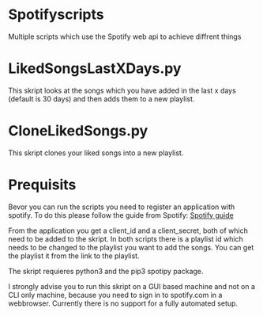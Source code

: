 # Spotifyscripts
Multiple scripts which use the Spotify web api to achieve diffrent things

# LikedSongsLastXDays.py
This skript looks at the songs which you have added in the last x days (default is 30 days) and then adds them to a new playlist.

# CloneLikedSongs.py
This skript clones your liked songs into a new playlist.

# Prequisits
Bevor you can run the scripts you need to register an application with spotify. To do this please follow the guide from Spotify:
[Spotify guide](https://developer.spotify.com/documentation/web-api/tutorials/getting-started#create-an-app)

From the application you get a client_id and a client_secret, both of which need to be added to the skript.
In both scripts there is a playlist id which needs to be changed to the playlist you want to add the songs. You can get the playlist it from the link to the playlist. 

The skript requieres python3 and the pip3 spotipy package. 

I strongly advise you to run this skript on a GUI based machine and not on a CLI only machine, because you need to sign in to spotify.com in a webbrowser. 
Currently there is no support for a fully automated setup. 

